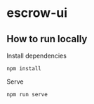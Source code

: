 # escrow-ui

## How to run locally

Install dependencies
```
npm install
```

Serve
```
npm run serve
```
